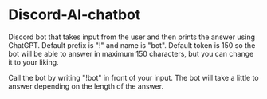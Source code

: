 # Discord-AI-chatbot
Discord bot that takes input from the user and then prints the answer using ChatGPT.
Default prefix is "!" and name is "bot". Default token is 150 so the bot will be able to answer in maximum 150 characters, but you can change it to your liking.

Call the bot by writing "!bot" in front of your input. The bot will take a little to answer depending on the length of the answer.
